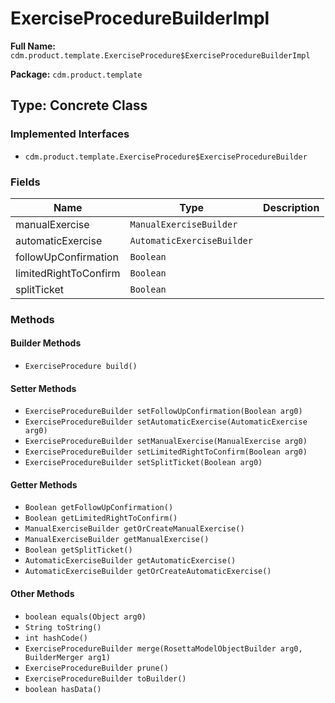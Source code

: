 # ExerciseProcedureBuilderImpl

**Full Name:** `cdm.product.template.ExerciseProcedure$ExerciseProcedureBuilderImpl`

**Package:** `cdm.product.template`

## Type: Concrete Class

### Implemented Interfaces

- `cdm.product.template.ExerciseProcedure$ExerciseProcedureBuilder`

### Fields

| Name | Type | Description |
|------|------|-------------|
| manualExercise | `ManualExerciseBuilder` |  |
| automaticExercise | `AutomaticExerciseBuilder` |  |
| followUpConfirmation | `Boolean` |  |
| limitedRightToConfirm | `Boolean` |  |
| splitTicket | `Boolean` |  |

### Methods

#### Builder Methods

- `ExerciseProcedure build()`

#### Setter Methods

- `ExerciseProcedureBuilder setFollowUpConfirmation(Boolean arg0)`
- `ExerciseProcedureBuilder setAutomaticExercise(AutomaticExercise arg0)`
- `ExerciseProcedureBuilder setManualExercise(ManualExercise arg0)`
- `ExerciseProcedureBuilder setLimitedRightToConfirm(Boolean arg0)`
- `ExerciseProcedureBuilder setSplitTicket(Boolean arg0)`

#### Getter Methods

- `Boolean getFollowUpConfirmation()`
- `Boolean getLimitedRightToConfirm()`
- `ManualExerciseBuilder getOrCreateManualExercise()`
- `ManualExerciseBuilder getManualExercise()`
- `Boolean getSplitTicket()`
- `AutomaticExerciseBuilder getAutomaticExercise()`
- `AutomaticExerciseBuilder getOrCreateAutomaticExercise()`

#### Other Methods

- `boolean equals(Object arg0)`
- `String toString()`
- `int hashCode()`
- `ExerciseProcedureBuilder merge(RosettaModelObjectBuilder arg0, BuilderMerger arg1)`
- `ExerciseProcedureBuilder prune()`
- `ExerciseProcedureBuilder toBuilder()`
- `boolean hasData()`

